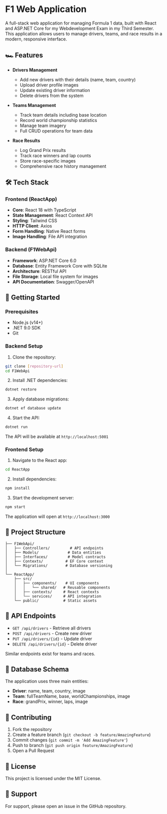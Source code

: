 # F1 Web Application

A full-stack web application for managing Formula 1 data, built with React and ASP.NET Core for my Webdevelopment Exam in my Third Semester. This application allows users to manage drivers, teams, and race results in a modern, responsive interface.

## 🏎️ Features

- **Drivers Management**
  - Add new drivers with their details (name, team, country)
  - Upload driver profile images
  - Update existing driver information
  - Delete drivers from the system

- **Teams Management**
  - Track team details including base location
  - Record world championship statistics
  - Manage team imagery
  - Full CRUD operations for team data

- **Race Results**
  - Log Grand Prix results
  - Track race winners and lap counts
  - Store race-specific images
  - Comprehensive race history management

## 🛠️ Tech Stack

### Frontend (ReactApp)

- **Core**: React 18 with TypeScript
- **State Management**: React Context API
- **Styling**: Tailwind CSS
- **HTTP Client**: Axios
- **Form Handling**: Native React forms
- **Image Handling**: File API integration

### Backend (F1WebApi)

- **Framework**: ASP.NET Core 6.0
- **Database**: Entity Framework Core with SQLite
- **Architecture**: RESTful API
- **File Storage**: Local file system for images
- **API Documentation**: Swagger/OpenAPI

## 🚀 Getting Started

### Prerequisites

- Node.js (v14+)
- .NET 9.0 SDK
- Git

### Backend Setup

1. Clone the repository:

```bash
git clone [repository-url]
cd F1WebApi
```

2. Install .NET dependencies:

```bash
dotnet restore
```

3. Apply database migrations:

```bash
dotnet ef database update
```

4. Start the API:

```bash
dotnet run
```

The API will be available at `http://localhost:5001`

### Frontend Setup

1. Navigate to the React app:

```bash
cd ReactApp
```

2. Install dependencies:

```bash
npm install
```

3. Start the development server:

```bash
npm start
```

The application will open at `http://localhost:3000`

## 📁 Project Structure

```
├── F1WebApi/
│   ├── Controllers/         # API endpoints
│   ├── Models/             # Data entities
│   ├── Interfaces/         # Model contracts
│   ├── Contexts/          # EF Core context
│   └── Migrations/        # Database versioning
│
└── ReactApp/
    ├── src/
    │   ├── components/    # UI components
    │   │   └── shared/   # Reusable components
    │   ├── contexts/     # React contexts
    │   └── services/     # API integration
    └── public/           # Static assets
```

## 🔧 API Endpoints

- `GET /api/drivers` - Retrieve all drivers
- `POST /api/drivers` - Create new driver
- `PUT /api/drivers/{id}` - Update driver
- `DELETE /api/drivers/{id}` - Delete driver

Similar endpoints exist for teams and races.

## 💾 Database Schema

The application uses three main entities:

- **Driver**: name, team, country, image
- **Team**: fullTeamName, base, worldChampionships, image
- **Race**: grandPrix, winner, laps, image

## 🤝 Contributing

1. Fork the repository
2. Create a feature branch (`git checkout -b feature/AmazingFeature`)
3. Commit changes (`git commit -m 'Add AmazingFeature'`)
4. Push to branch (`git push origin feature/AmazingFeature`)
5. Open a Pull Request

## 📝 License

This project is licensed under the MIT License.

## 🛟 Support

For support, please open an issue in the GitHub repository.
